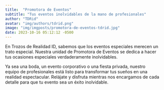 ```yaml
---
title:  "Promotora de Eventos"
subtitle: "Tus eventos inolvidables de la mano de profesionales"
author: "TDRid"
avatar: "img/authors/tdrid.png"
image: "img/imgposts/promotora-de-eventos-tdrid.jpg"
date: 2023-10-16 05:12:12 -0500
---
```

<!-- Imagen: Incluye una imagen que represente un evento emocionante y memorable. -->

En Trozos de Realidad ID, sabemos que los eventos especiales merecen un trato especial. Nuestra unidad de Promotora de Eventos se dedica a hacer tus ocasiones especiales verdaderamente inolvidables.

Ya sea una boda, un evento corporativo o una fiesta privada, nuestro equipo de profesionales está listo para transformar tus sueños en una realidad espectacular. Relájate y disfruta mientras nos encargamos de cada detalle para que tu evento sea un éxito inolvidable.
